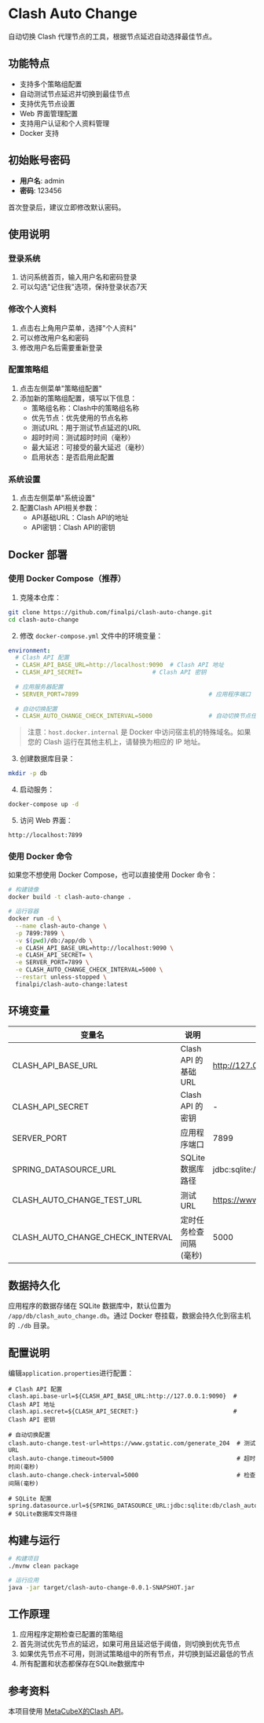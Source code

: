 # Clash Auto Change

自动切换 Clash 代理节点的工具，根据节点延迟自动选择最佳节点。

## 功能特点

- 支持多个策略组配置
- 自动测试节点延迟并切换到最佳节点
- 支持优先节点设置
- Web 界面管理配置
- 支持用户认证和个人资料管理
- Docker 支持

## 初始账号密码

- **用户名**: admin
- **密码**: 123456

首次登录后，建议立即修改默认密码。

## 使用说明

### 登录系统

1. 访问系统首页，输入用户名和密码登录
2. 可以勾选"记住我"选项，保持登录状态7天

### 修改个人资料

1. 点击右上角用户菜单，选择"个人资料"
2. 可以修改用户名和密码
3. 修改用户名后需要重新登录

### 配置策略组

1. 点击左侧菜单"策略组配置"
2. 添加新的策略组配置，填写以下信息：
   - 策略组名称：Clash中的策略组名称
   - 优先节点：优先使用的节点名称
   - 测试URL：用于测试节点延迟的URL
   - 超时时间：测试超时时间（毫秒）
   - 最大延迟：可接受的最大延迟（毫秒）
   - 启用状态：是否启用此配置

### 系统设置

1. 点击左侧菜单"系统设置"
2. 配置Clash API相关参数：
   - API基础URL：Clash API的地址
   - API密钥：Clash API的密钥

## Docker 部署

### 使用 Docker Compose（推荐）

1. 克隆本仓库：

```bash
git clone https://github.com/finalpi/clash-auto-change.git
cd clash-auto-change
```

2. 修改 `docker-compose.yml` 文件中的环境变量：

```yaml
environment:
  # Clash API 配置
  - CLASH_API_BASE_URL=http://localhost:9090  # Clash API 地址
  - CLASH_API_SECRET=                    # Clash API 密钥
  
  # 应用服务器配置
  - SERVER_PORT=7899                                     # 应用程序端口
  
  # 自动切换配置
  - CLASH_AUTO_CHANGE_CHECK_INTERVAL=5000                # 自动切换节点任务查询间隔（毫秒），默认为5秒
```

> 注意：`host.docker.internal` 是 Docker 中访问宿主机的特殊域名。如果您的 Clash 运行在其他主机上，请替换为相应的 IP 地址。

3. 创建数据库目录：

```bash
mkdir -p db
```

4. 启动服务：

```bash
docker-compose up -d
```

5. 访问 Web 界面：

```
http://localhost:7899
```

### 使用 Docker 命令

如果您不想使用 Docker Compose，也可以直接使用 Docker 命令：

```bash
# 构建镜像
docker build -t clash-auto-change .

# 运行容器
docker run -d \
  --name clash-auto-change \
  -p 7899:7899 \
  -v $(pwd)/db:/app/db \
  -e CLASH_API_BASE_URL=http://localhost:9090 \
  -e CLASH_API_SECRET= \
  -e SERVER_PORT=7899 \
  -e CLASH_AUTO_CHANGE_CHECK_INTERVAL=5000 \
  --restart unless-stopped \
  finalpi/clash-auto-change:latest
```

## 环境变量

| 变量名 | 说明 | 默认值 |
|--------|------|--------|
| CLASH_API_BASE_URL | Clash API 的基础 URL | http://127.0.0.1:9090 |
| CLASH_API_SECRET | Clash API 的密钥 | - |
| SERVER_PORT | 应用程序端口 | 7899 |
| SPRING_DATASOURCE_URL | SQLite 数据库路径 | jdbc:sqlite:/app/db/clash_auto_change.db |
| CLASH_AUTO_CHANGE_TEST_URL | 测试URL | https://www.gstatic.com/generate_204 |
| CLASH_AUTO_CHANGE_CHECK_INTERVAL | 定时任务检查间隔(毫秒) | 5000 |

## 数据持久化

应用程序的数据存储在 SQLite 数据库中，默认位置为 `/app/db/clash_auto_change.db`。通过 Docker 卷挂载，数据会持久化到宿主机的 `./db` 目录。

## 配置说明

编辑`application.properties`进行配置：

```properties
# Clash API 配置
clash.api.base-url=${CLASH_API_BASE_URL:http://127.0.0.1:9090}  # Clash API 地址
clash.api.secret=${CLASH_API_SECRET:}                           # Clash API 密钥

# 自动切换配置
clash.auto-change.test-url=https://www.gstatic.com/generate_204  # 测试URL
clash.auto-change.timeout=5000                                   # 超时时间(毫秒)
clash.auto-change.check-interval=5000                            # 检查间隔(毫秒)

# SQLite 配置
spring.datasource.url=${SPRING_DATASOURCE_URL:jdbc:sqlite:db/clash_auto_change.db}  # SQLite数据库文件路径
```

## 构建与运行

```bash
# 构建项目
./mvnw clean package

# 运行应用
java -jar target/clash-auto-change-0.0.1-SNAPSHOT.jar
```

## 工作原理

1. 应用程序定期检查已配置的策略组
2. 首先测试优先节点的延迟，如果可用且延迟低于阈值，则切换到优先节点
3. 如果优先节点不可用，则测试策略组中的所有节点，并切换到延迟最低的节点
4. 所有配置和状态都保存在SQLite数据库中

## 参考资料

本项目使用 [MetaCubeX的Clash API](https://wiki.metacubex.one/api/)。 